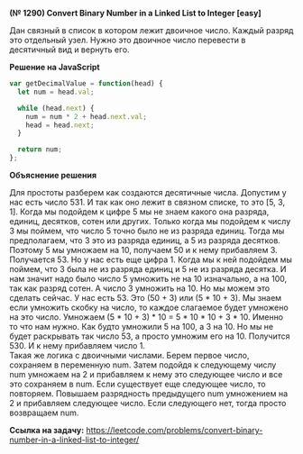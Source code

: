 **(№ 1290) Convert Binary Number in a Linked List to Integer [easy]**

Дан связный в список в котором лежит двоичное число. Каждый разряд это отдельный узел. Нужно это двоичное число перевести в десятичный вид и вернуть его.

**Решение на JavaScript**

```javascript
var getDecimalValue = function(head) {
  let num = head.val;

  while (head.next) {
    num = num * 2 + head.next.val;
    head = head.next;
  }

  return num;
};
```

**Объяснение решения**

Для простоты разберем как создаются десятичные числа. Допустим у нас есть число 531. И так как оно лежит в связном списке, то это [5, 3, 1]. Когда мы подойдем к цифре 5 мы не знаем какого она разряда, единиц, десятков, сотен или других. Только когда мы подойдем к числу 3 мы поймем, что число 5 точно было не из разряда единиц. Тогда мы предполагаем, что 3 это из разряда единиц, а 5 из разряда десятков. Поэтому 5 мы умножаем на 10, получаем 50 и к нему прибавляем 3. Получается 53. Но у нас есть еще цифра 1. Когда мы к ней подойдем мы поймем, что 3 была не из разряда единиц и 5 не из разряда десятка. И нам значит надо было число 5 умножить не на 10 изначально, а на 100, так как разряд сотен. А число 3 умножить на 10. Но мы можем это сделать сейчас. У нас есть 53. Это (50 + 3) или (5 * 10 + 3). Мы знаем если умножить скобку на число, то каждое слагаемое будет умножено на это число. Умножаем (5 * 10 + 3) * 10 = 5 * 10 * 10 + 3 * 10. Именно то что нам нужно. Как будто умножили 5 на 100, а 3 на 10. Но мы не будет раскрывать так число 53, а просто умножим его на 10. Получится 530. И к нему прибавляем число 1.  
Такая же логика с двоичными числами. Берем первое число, сохраняем в переменную num. Затем подойдя к следующему числу num умножаем на 2 и прибавляем к нему это следующее число и все это сохраняем в num. Если существует еще следующее число, то повторяем. Повышаем разрядность предыдущего num умножением на 2 и прибавляем следующее число. Если следующего нет, тогда просто возвращаем num.


**Ссылка на задачу:** https://leetcode.com/problems/convert-binary-number-in-a-linked-list-to-integer/